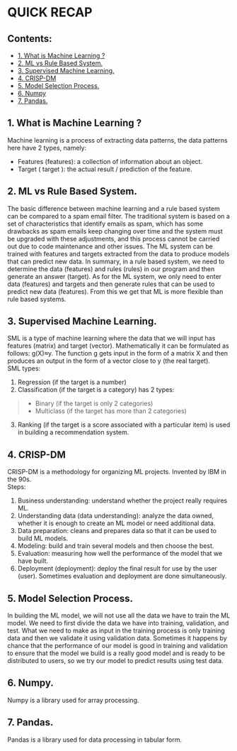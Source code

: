 # QUICK RECAP

## Contents:
* [1. What is Machine Learning ?](https://github.com/FarrazNouval/ml_zoomcamp/edit/main/Week-1/Recap.md#1-what-is-machine-learning-)
* [2. ML vs Rule Based System.](https://github.com/FarrazNouval/ml_zoomcamp/edit/main/Week-1/Recap.md#2-ml-vs-rule-based-system)
* [3. Supervised Machine Learning.](https://github.com/FarrazNouval/ml_zoomcamp/edit/main/Week-1/Recap.md#3-supervised-machine-learning)
* [4. CRISP-DM](https://github.com/FarrazNouval/ml_zoomcamp/edit/main/Week-1/Recap.md#4-crisp-dm)
* [5. Model Selection Process.](https://github.com/FarrazNouval/ml_zoomcamp/edit/main/Week-1/Recap.md#5-model-selection-process)
* [6. Numpy](https://github.com/FarrazNouval/ml_zoomcamp/edit/main/Week-1/Recap.md#6-numpy)
* [7. Pandas.](https://github.com/FarrazNouval/ml_zoomcamp/edit/main/Week-1/Recap.md#7-pandas)

## 1. What is Machine Learning ?
Machine learning is a process of extracting data patterns, the data patterns here have 2 types, namely: 
* Features (features): a collection of information about an object. 
* Target ( target ): the actual result / prediction of the feature. 

## 2. ML vs Rule Based System. 
The basic difference between machine learning and a rule based system can be compared to a spam email filter.
The traditional system is based on a set of characteristics that identify emails as spam, which has some drawbacks as spam emails keep changing over time and the system must be upgraded with these adjustments, and this process cannot be carried out due to code maintenance and other issues.
The ML system can be trained with features and targets extracted from the data to produce models that can predict new data. 
In summary, in a rule based system, we need to determine the data (features) and rules (rules) in our program and then generate an answer (target). As for the ML system, we only need to enter data (features) and targets and then generate rules that can be used to predict new data (features). 
From this we get that ML is more flexible than rule based systems.

## 3. Supervised Machine Learning.
SML is a type of machine learning where the data that we will input has features (matrix) and target (vector).
Mathematically it can be formulated as follows: g(X)≈y. The function g gets input in the form of a matrix X and then produces an output in the form of a vector close to y (the real target).<br>
SML types: 
1. Regression (if the target is a number) 
2. Classification (if the target is a category) has 2 types:
> * Binary (if the target is only 2 categories)
> * Multiclass (if the target has more than 2 categories)
3. Ranking (if the target is a score associated with a particular item) is used in building a recommendation system.

## 4. CRISP-DM 
CRISP-DM is a methodology for organizing ML projects. Invented by IBM in the 90s.
<br>
Steps: 
1. Business understanding: understand whether the project really requires ML. 
2. Understanding data (data understanding): analyze the data owned, whether it is enough to create an ML model or need additional data. 
3. Data preparation: cleans and prepares data so that it can be used to build ML models.
4. Modeling: build and train several models and then choose the best. 
5. Evaluation: measuring how well the performance of the model that we have built.
6. Deployment (deployment): deploy the final result for use by the user (user). 
Sometimes evaluation and deployment are done simultaneously.

## 5. Model Selection Process.
In building the ML model, we will not use all the data we have to train the ML model. We need to first divide the data we have into training, validation, and test. What we need to make as input in the training process is only training data and then we validate it using validation data. Sometimes it happens by chance that the performance of our model is good in training and validation to ensure that the model we build is a really good model and is ready to be distributed to users, so we try our model to predict results using test data.

## 6. Numpy.
Numpy is a library used for array processing.

## 7. Pandas.
Pandas is a library used for data processing in tabular form.
